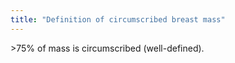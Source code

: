 ```yaml
---
title: "Definition of circumscribed breast mass"
---
```

&gt;75% of mass is circumscribed (well-defined).

